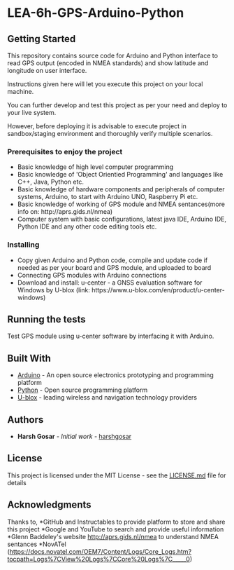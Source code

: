 # LEA-6h-GPS-Arduino-Python

## Getting Started
This repository contains source code for Arduino and Python interface to read GPS output (encoded in NMEA standards) and show latitude and longitude on user interface.

Instructions given here will let you execute this project on your local machine. 

You can further develop and test this project as per your need and deploy to your live system.

However, before deploying it is advisable to execute project in sandbox/staging environment and thoroughly verify multiple scenarios.

### Prerequisites to enjoy the project
<ul>
  <li>Basic knowledge of high level computer programming</li>
  <li>Basic knowledge of 'Object Orientied Programming' and languages like C++, Java, Python etc.</li>
  <li>Basic knowledge of hardware components and peripherals of computer systems, Arduino, to start with Arduino UNO, Raspberry Pi etc. </li>
  <li>Basic knowledge of working of GPS module and NMEA sentances(more info on: http://aprs.gids.nl/nmea)
  <li>Computer system with basic configurations, latest java IDE, Arduino IDE, Python IDE and any other code editing tools etc.</li> 
</ul>

### Installing
<ul>
  <li>Copy given Arduino and Python code, compile and update code if needed as per your board and GPS module, and uploaded to board</li>
  <li>Connecting GPS modules with Arduino connections</li>
  <li>Download and install: u-center - a GNSS evaluation software for Windows by U-blox (link: https://www.u-blox.com/en/product/u-center-windows)
</ul> 

## Running the tests

Test GPS module using u-center software by interfacing it with Arduino. 

## Built With

* [Arduino](http://arduino.cc/) - An open source electronics prototyping and programming platform
* [Python](https://www.python.org/) - Open source programming platform
* [U-blox](https://www.u-blox.com/) -  leading wireless and navigation technology providers

## Authors

* **Harsh Gosar** - *Initial work* - [harshgosar](https://github.com/harshgosar)

## License

This project is licensed under the MIT License - see the [LICENSE.md](LICENSE.md) file for details

## Acknowledgments
Thanks to,
*GitHub and Instructables to provide platform to store and share this project
*Google and YouTube to search and provide useful information
*Glenn Baddeley's website http://aprs.gids.nl/nmea to understand NMEA sentances
*NovATel (https://docs.novatel.com/OEM7/Content/Logs/Core_Logs.htm?tocpath=Logs%7CView%20Logs%7CCore%20Logs%7C_____0)

